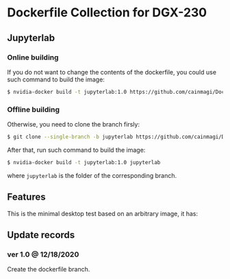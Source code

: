 # Dockerfile Collection for DGX-230

## Jupyterlab

### Online building

If you do not want to change the contents of the dockerfile, you could use such command to build the image:

```Bash
$ nvidia-docker build -t jupyterlab:1.0 https://github.com/cainmagi/Dockerfiles.git#jupyterlab
```

### Offline building

Otherwise, you need to clone the branch firsly:

```Bash
$ git clone --single-branch -b jupyterlab https://github.com/cainmagi/Dockerfiles.git jupyterlab
```

After that, run such command to build the image:

```Bash
$ nvidia-docker build -t jupyterlab:1.0 jupyterlab
```

where `jupyterlab` is the folder of the corresponding branch.

## Features

This is the minimal desktop test based on an arbitrary image, it has:

## Update records

### ver 1.0 @ 12/18/2020

Create the dockerfile branch.
